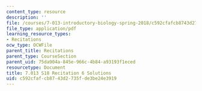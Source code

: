 ```yaml
---
content_type: resource
description: ''
file: /courses/7-013-introductory-biology-spring-2018/c592cfafcb8743d2735fde3be24e3919_MIT7_013s18R6S.pdf
file_type: application/pdf
learning_resource_types:
- Recitations
ocw_type: OCWFile
parent_title: Recitations
parent_type: CourseSection
parent_uid: 75da904a-845e-966c-4b84-a93193f1eced
resourcetype: Document
title: 7.013 S18 Recitation 6 Solutions
uid: c592cfaf-cb87-43d2-735f-de3be24e3919
---
```

